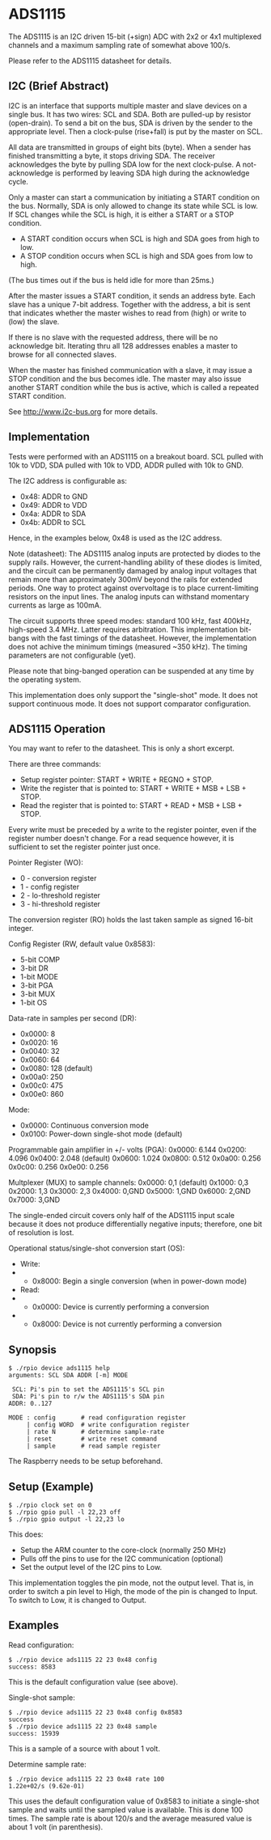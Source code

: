 # ADS1115

The ADS1115 is an I2C driven 15-bit (+sign) ADC with 2x2 or 4x1 multiplexed channels and a maximum sampling rate of somewhat above 100/s. 

Please refer to the ADS1115 datasheet for details.

## I2C (Brief Abstract)

I2C is an interface that supports multiple master and slave devices on a single bus. It has two wires: SCL and SDA. Both are pulled-up by resistor (open-drain).  To send a bit on the bus, SDA is driven by the sender to the appropriate level. Then a clock-pulse (rise+fall) is put by the master on SCL.

All data are transmitted in groups of eight bits (byte). When a sender has finished transmitting a byte, it stops driving SDA. The receiver acknowledges the byte by pulling SDA low for the next clock-pulse. A not-acknowledge is performed by leaving SDA high during the acknowledge cycle. 

Only a master can start a communication by initiating a START condition on the bus. Normally, SDA is only allowed to change its state while SCL is low. If SCL changes while the SCL is high, it is either a START or a STOP condition. 

* A START condition occurs when SCL is high and SDA goes from high to low. 
* A STOP condition occurs when SCL is high and SDA goes from low to high.

(The bus times out if the bus is held idle for more than 25ms.)

After the master issues a START condition, it sends an address byte. Each slave has a unique 7-bit address. Together with the address, a bit is sent that indicates whether the master wishes to read from (high) or write to (low) the slave.

If there is no slave with the requested address, there will be no acknowledge bit. Iterating thru all 128 addresses enables a master to browse for all connected slaves.

When the master has finished communication with a slave, it may issue a STOP condition and the bus becomes idle. The master may also issue another START condition while the bus is active, which is called a repeated START condition.

See http://www.i2c-bus.org for more details.

## Implementation

Tests were performed with an ADS1115 on a breakout board. SCL pulled with 10k to VDD, SDA pulled with 10k to VDD, ADDR pulled with 10k to GND.

The I2C address is configurable as:
* 0x48: ADDR to GND
* 0x49: ADDR to VDD
* 0x4a: ADDR to SDA
* 0x4b: ADDR to SCL

Hence, in the examples below, 0x48 is used as the I2C address.

Note (datasheet): The ADS1115 analog inputs are protected by diodes to the supply rails. However, the current-handling ability of these diodes is limited, and the circuit can be permanently damaged by analog input voltages that remain more than approximately 300mV beyond the rails for extended periods. One way to protect against overvoltage is to place current-limiting resistors on the input lines. The analog inputs can withstand momentary currents as large as 100mA.

The circuit supports three speed modes: standard 100 kHz, fast 400kHz, high-speed 3.4 MHz. Latter requires arbitration. This implementation bit-bangs with the fast timings of the datasheet. However, the implementation does not achive the minimum timings (measured ~350 kHz). The timing parameters are not configurable (yet).

Please note that bing-banged operation can be suspended at any time by the operating system.

This implementation does only support the "single-shot" mode. It does not support continuous mode. It does not support comparator configuration.

## ADS1115 Operation

You may want to refer to the datasheet. This is only a short excerpt.

There are three commands:
* Setup register pointer: START + WRITE + REGNO + STOP.
* Write the register that is pointed to: START + WRITE + MSB + LSB + STOP.
* Read the register that is pointed to: START + READ + MSB + LSB + STOP.

Every write must be  preceded by a write to the register pointer, even if the register number doesn't change. For a read sequence however, it is sufficient to set the register pointer just once.

Pointer Register (WO):
* 0 - conversion register 
* 1 - config register 
* 2 - lo-threshold register
* 3 - hi-threshold register

The conversion register (RO) holds the last taken sample as signed 16-bit integer.

Config Register (RW, default value 0x8583):
* 5-bit COMP
* 3-bit DR
* 1-bit MODE
* 3-bit PGA
* 3-bit MUX
* 1-bit OS

Data-rate in samples per second (DR):
* 0x0000: 8 
* 0x0020: 16
* 0x0040: 32
* 0x0060: 64
* 0x0080: 128 (default)
* 0x00a0: 250
* 0x00c0: 475
* 0x00e0: 860

Mode:
* 0x0000: Continuous conversion mode
* 0x0100: Power-down single-shot mode (default)

Programmable gain amplifier in +/- volts (PGA):
0x0000: 6.144
0x0200: 4.096
0x0400: 2.048 (default)
0x0600: 1.024
0x0800: 0.512
0x0a00: 0.256
0x0c00: 0.256
0x0e00: 0.256

Multplexer (MUX) to sample channels:
0x0000: 0,1 (default)
0x1000: 0,3
0x2000: 1,3
0x3000: 2,3
0x4000: 0,GND
0x5000: 1,GND
0x6000: 2,GND
0x7000: 3,GND

The single-ended circuit covers only half of the ADS1115 input scale because it does not produce differentially negative inputs; therefore, one bit of resolution is lost.

Operational status/single-shot conversion start (OS):
* Write:
* * 0x8000: Begin a single conversion (when in power-down mode)
* Read:
* * 0x0000: Device is currently performing a conversion
* * 0x8000: Device is not currently performing a conversion

## Synopsis
```
$ ./rpio device ads1115 help
arguments: SCL SDA ADDR [-m] MODE

 SCL: Pi's pin to set the ADS1115's SCL pin
 SDA: Pi's pin to r/w the ADS1115's SDA pin
ADDR: 0..127

MODE : config       # read configuration register
     | config WORD  # write configuration register
     | rate N       # determine sample-rate
     | reset        # write reset command
     | sample       # read sample register
```

The Raspberry needs to be setup beforehand.

## Setup (Example)
```
$ ./rpio clock set on 0
$ ./rpio gpio pull -l 22,23 off
$ ./rpio gpio output -l 22,23 lo
```
This does:
* Setup the ARM counter to the core-clock (normally 250 MHz)
* Pulls off the pins to use for the I2C communication (optional)
* Set the output level of the I2C pins to Low.

This implementation toggles the pin mode, not the output level. That is, in order to switch a pin level to High, the mode of the pin is changed to Input. To switch to Low, it is changed to Output.

## Examples

Read configuration:
```
$ ./rpio device ads1115 22 23 0x48 config 
success: 8583
```
This is the default configuration value (see above).

Single-shot sample:
```
$ ./rpio device ads1115 22 23 0x48 config 0x8583
success
$ ./rpio device ads1115 22 23 0x48 sample
success: 15939
```
This is a sample of a source with about 1 volt.

Determine sample rate:
```
$ ./rpio device ads1115 22 23 0x48 rate 100
1.22e+02/s (9.62e-01)
```
This uses the default configuration value of 0x8583 to initiate a single-shot sample and waits until the sampled value is available. This is done 100 times. The sample rate is about 120/s and the average measured value is about 1 volt (in parenthesis).
